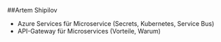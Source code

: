 ##Artem Shipilov

* Azure Services für Microservice (Secrets, Kubernetes, Service Bus)
* API-Gateway für Microservices (Vorteile, Warum)
